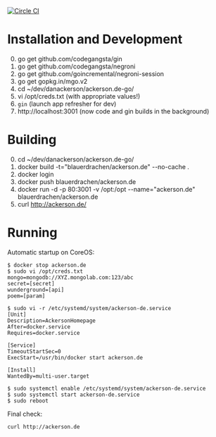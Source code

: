 [![Circle CI](https://circleci.com/gh/danackerson/ackerson.de-go.svg?style=shield&circle-token=3ad6694a5592b15aef77eeb7051a7b6c61d1c56f)](https://circleci.com/gh/danackerson/ackerson.de-go)

# Installation and Development
0. go get github.com/codegangsta/gin
0. go get github.com/codegangsta/negroni
0. go get github.com/goincremental/negroni-session
0. go get gopkg.in/mgo.v2
0. cd ~/dev/danackerson/ackerson.de-go/
0. vi /opt/creds.txt (with appropriate values!)
0. `gin` (launch app refresher for dev)
0. http://localhost:3001 (now code and gin builds in the background)

# Building
0. cd ~/dev/danackerson/ackerson.de-go/
0. docker build -t="blauerdrachen/ackerson.de" --no-cache .
0. docker login
0. docker push blauerdrachen/ackerson.de
0. docker run -d -p 80:3001 -v /opt:/opt --name="ackerson.de" blauerdrachen/ackerson.de
0. curl http://ackerson.de/

# Running
Automatic startup on CoreOS:
```
$ docker stop ackerson.de
$ sudo vi /opt/creds.txt
mongo=mongodb://XYZ.mongolab.com:123/abc
secret=[secret]
wunderground=[api]
poem=[param]

$ sudo vi -r /etc/systemd/system/ackerson-de.service
[Unit]
Description=AckersonHomepage
After=docker.service
Requires=docker.service

[Service]
TimeoutStartSec=0
ExecStart=/usr/bin/docker start ackerson.de

[Install]
WantedBy=multi-user.target

$ sudo systemctl enable /etc/systemd/system/ackerson-de.service
$ sudo systemctl start ackerson-de.service
$ sudo reboot
```

Final check:

`curl http://ackerson.de`
